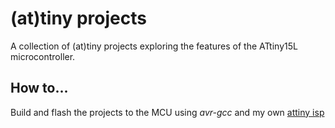 # (at)tiny projects

A collection of (at)tiny projects exploring the features of the ATtiny15L microcontroller.

## How to...

Build and flash the projects to the MCU using _avr-gcc_ and my own [attiny isp](https://github.com/AasmundN/attiny-isp)

